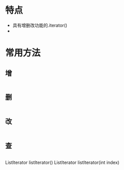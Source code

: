 # 特点

- 具有增删改功能的.iterator()
- 

# 常用方法

## 增

```Java

```

## 删

```Java

```

## 改

```Java

```

## 查

```Java

```

ListIterator<E> listIterator()
ListIterator<E> listIterator(int index)